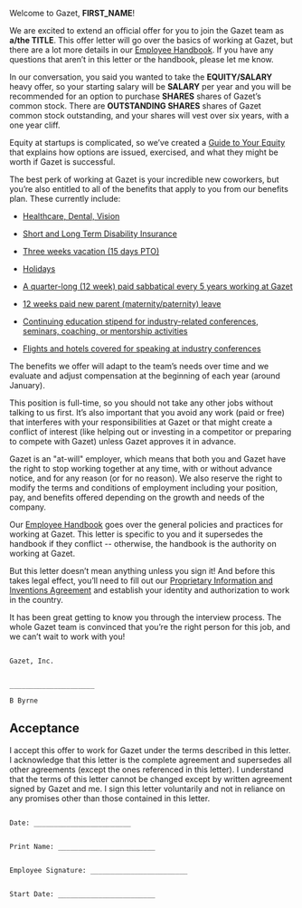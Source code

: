 Welcome to Gazet, **FIRST_NAME**!

We are excited to extend an official offer for you to join the Gazet team as **a/the TITLE**. This offer letter will go over the basics of working at Gazet, but there are a lot more details in our [Employee Handbook](https://github.com/Gazet/handbook). If you have any questions that aren’t in this letter or the handbook, please let me know.

In our conversation, you said you wanted to take the **EQUITY/SALARY** heavy offer, so your starting salary will be **SALARY** per year and you will be recommended for an option to purchase **SHARES** shares of Gazet’s common stock. There are **OUTSTANDING SHARES** shares of Gazet common stock outstanding, and your shares will vest over six years, with a one year cliff.

Equity at startups is complicated, so we’ve created a [Guide to Your Equity](https://github.com/Gazet/handbook/blob/master/Hiring%20Documents/Guide%20to%20Your%20Equity.md) that explains how options are issued, exercised, and what they might be worth if Gazet is successful.

The best perk of working at Gazet is your incredible new coworkers, but you’re also entitled to all of the benefits that apply to you from our benefits plan. These currently include:

* [Healthcare, Dental, Vision](https://github.com/Gazet/handbook/blob/master/Benefits%20and%20Perks/Healthcare%20and%20Disability%20Insurance.md)

* [Short and Long Term Disability Insurance](https://github.com/Gazet/handbook/blob/master/Benefits%20and%20Perks/Healthcare%20and%20Disability%20Insurance.md)

* [Three weeks vacation (15 days PTO)](https://github.com/Gazet/handbook/blob/master/Benefits%20and%20Perks/Vacation%20and%20Sick%20Leave.md)

* [Holidays](https://github.com/Gazet/handbook/blob/master/Benefits%20and%20Perks/Holiday%20List.md)

* [A quarter-long (12 week) paid sabbatical every 5 years working at Gazet](https://github.com/Gazet/handbook/blob/master/Benefits%20and%20Perks/Sabbatical.md)

* [12 weeks paid new parent (maternity/paternity) leave](https://github.com/Gazet/handbook/blob/master/Benefits%20and%20Perks/New%20Parent%20Leave.md)

* [Continuing education stipend for industry-related conferences, seminars, coaching, or mentorship activities](https://github.com/Gazet/handbook/blob/master/Benefits%20and%20Perks/Continuing%20Education.md)

* [Flights and hotels covered for speaking at industry conferences](https://github.com/Gazet/handbook/blob/master/Benefits%20and%20Perks/Continuing%20Education.md)

The benefits we offer will adapt to the team’s needs over time and we evaluate and adjust compensation at the beginning of each year (around January).

This position is full-time, so you should not take any other jobs without talking to us first. It’s also important that you avoid any work (paid or free) that interferes with your responsibilities at Gazet or that might create a conflict of interest (like helping out or investing in a competitor or preparing to compete with Gazet) unless Gazet approves it in advance.

Gazet is an "at-will" employer, which means that both you and Gazet have the right to stop working together at any time, with or without advance notice, and for any reason (or for no reason). We also reserve the right to modify the terms and conditions of employment including your position, pay, and benefits offered depending on the growth and needs of the company.

Our [Employee Handbook](https://github.com/Gazet/handbook) goes over the general policies and practices for working at Gazet. This letter is specific to you and it supersedes the handbook if they conflict -- otherwise, the handbook is the authority on working at Gazet.

But this letter doesn’t mean anything unless you sign it! And before this takes legal effect, you’ll need to fill out our [Proprietary Information and Inventions Agreement](https://github.com/Gazet/handbook/blob/master/Hiring%20Documents/Employee%20Proprietary%20Information%20and%20Inventions%20Assignment%20Agreement%20(NDA).doc.md) and establish your identity and authorization to work in the country.

It has been great getting to know you through the interview process. The whole Gazet team is convinced that you’re the right person for this job, and we can’t wait to work with you!
```

Gazet, Inc.


_____________________

B Byrne
```

## Acceptance

I accept this offer to work for Gazet under the terms described in this letter. I acknowledge that this letter is the complete agreement and supersedes all other agreements (except the ones referenced in this letter). I understand that the terms of this letter cannot be changed except by written agreement signed by Gazet and me. I sign this letter voluntarily and not in reliance on any promises other than those contained in this letter.

```

Date: ________________________


Print Name: ________________________


Employee Signature: ________________________


Start Date: ________________________

```
